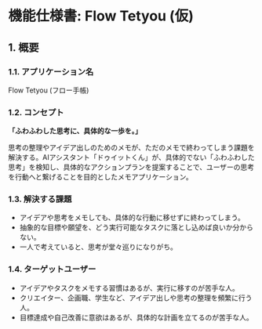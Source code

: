 # 機能仕様書: Flow Tetyou (仮)

## 1. 概要

### 1.1. アプリケーション名
Flow Tetyou (フロー手帳)

### 1.2. コンセプト
**「ふわふわした思考に、具体的な一歩を。」**

思考の整理やアイデア出しのためのメモが、ただのメモで終わってしまう課題を解決する。AIアシスタント「ドゥイットくん」が、具体的でない「ふわふわした思考」を検知し、具体的なアクションプランを提案することで、ユーザーの思考を行動へと繋げることを目的としたメモアプリケーション。

### 1.3. 解決する課題
- アイデアや思考をメモしても、具体的な行動に移せずに終わってしまう。
- 抽象的な目標や願望を、どう実行可能なタスクに落とし込めば良いか分からない。
- 一人で考えていると、思考が堂々巡りになりがち。

### 1.4. ターゲットユーザー
- アイデアやタスクをメモする習慣はあるが、実行に移すのが苦手な人。
- クリエイター、企画職、学生など、アイデア出しや思考の整理を頻繁に行う人。
- 目標達成や自己改善に意欲はあるが、具体的な計画を立てるのが苦手な人。

